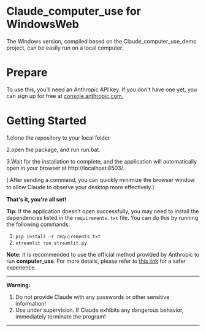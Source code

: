 # Claude_computer_use for WindowsWeb
The Windows version, compiled based on the Claude_computer_use_demo project, can be easily run on a local computer.

# Prepare
To use this, you'll need an Anthropic API key. If you don't have one yet, you can sign up for free at [console.anthropic.com.](https://console.anthropic.com/)

# Getting Started
1.clone the repository to your local folder

2.open the package, and run run.bat. 

3.Wait for the installation to complete, and the application will automatically open in your browser at http://localhost:8503/.

( After sending a command, you can quickly minimize the browser window to allow Claude to observe your desktop more effectively.）

**That's it, you're all set!**




**Tip:** If the application doesn’t open successfully, you may need to install the dependencies listed in the `requirements.txt` file. You can do this by running the following commands:

1. `pip install -r requirements.txt`
2. `streamlit run streamlit.py`

**Note:** It is recommended to use the official method provided by Anthropic to run **computer_use**. For more details, please refer to [this link](https://github.com/anthropics/anthropic-quickstarts/tree/main/computer-use-demo) for a safer experience.

---
**Warning:**

1. Do not provide Claude with any passwords or other sensitive information!
2. Use under supervision. If Claude exhibits any dangerous behavior, immediately terminate the program!

---


